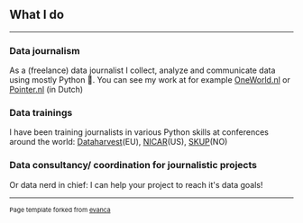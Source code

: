 ## What I do
---

### Data journalism
As a (freelance) data journalist I collect, analyze and communicate data using mostly Python 🐍.
You can see my work at for example [OneWorld.nl](https://www.oneworld.nl/personen/adriana-homolova/) or [Pointer.nl](https://pointer.kro-ncrv.nl/artikelen/zeldzame-vogels-in-gevaar-door-stikstofvervuiling) (in Dutch)

### Data trainings
I have been training journalists in various Python skills at conferences around the world: [Dataharvest](dataharvest.eu/)(EU), [NICAR](https://www.ire.org/events-and-training/conferences/nicar-2019)(US), [SKUP](https://www.skup.no/)(NO)

### Data consultancy/ coordination for journalistic projects
Or data nerd in chief: I can help your project to reach it's data goals!

---
<p style="font-size:11px">Page template forked from <a href="https://github.com/evanca/quick-portfolio">evanca</a></p>
<!-- Remove above link if you don't want to attibute -->
